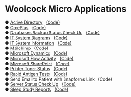# Woolcock Micro Applications

&#9679; <a href=https://vmiis.github.io/wimr-active-directory/ >Active Directory</a> &nbsp; <a href=https://github.com/vmiis/wimr-active-directory>(Code)</a><br>
&#9679; <a href=https://vmiis.github.io/wimr-coreplus/ >CorePlus</a> &nbsp; <a href=https://github.com/vmiis/wimr-coreplus/>(Code)</a><br> 
&#9679; <a href=https://vmiis.github.io/wimr-backup-status/ >Databases Backup Status Check Up</a> &nbsp; <a href=https://github.com/vmiis/wimr-backup-status/ >(Code)</a><br> 
&#9679; <a href=https://vmiis.github.io/wimr-diagrams/ >IT System Diagrams</a> &nbsp; <a href=https://github.com/vmiis/wimr-diagrams/>(Code)</a><br> 
&#9679; <a href=https://vmiis.github.io/wimr-it-system-information/ >IT System Information</a> &nbsp; <a href=https://github.com/vmiis/wimr-it-system-information>(Code)</a><br>
&#9679; <a href=https://vmiis.github.io/wimr-mailchimp/ >Mailchimp</a> &nbsp; <a href=https://github.com/vmiis/wimr-mailchimp>(Code)</a><br>
&#9679; <a href=https://vmiis.github.io/wimr-microsoft-dynamics/ >Microsoft Dynamics</a> &nbsp; <a href=https://github.com/vmiis/wimr-microsoft-dynamics>(Code)</a><br>
&#9679; <a href=https://vmiis.github.io/wimr-microsoft-flow-activity/ >Microsoft Flow Activity</a> &nbsp; <a href=https://github.com/vmiis/wimr-microsoft-flow-activity>(Code)</a><br> 
&#9679; <a href=https://vmiis.github.io/wimr-microsoft-sharepoint/ >Microsoft SharePoint</a> &nbsp; <a href=https://github.com/vmiis/wimr-microsoft-sharepoint>(Code)</a><br>
&#9679; <a href=https://vmiis.github.io/wimr-printer-toner-status/ >Printer Toner Status</a> &nbsp; <a href=https://github.com/vmiis/wimr-printer-toner-status>(Code)</a><br>
&#9679; <a href=https://vmiis.github.io/wimr-rat/ >Rapid Antigen Tests</a> &nbsp; <a href=https://github.com/vmiis/wimr-rat/>(Code)</a><br>
&#9679; <a href=https://vmiis.github.io/wimr-snapforms/ >Send Email to Patient with Snapforms Link</a> &nbsp; <a href=https://github.com/vmiis/wimr-snapforms/>(Code)</a><br>
&#9679; <a href=https://vmiis.github.io/wimr-server-status/ >Server Status Check Up</a> &nbsp; <a href=https://github.com/vmiis/wimr-server-status/>(Code)</a><br> 
&#9679; <a href=https://vmiis.github.io/wimr-sleep-study/ >Sleep Study Reports</a> &nbsp; <a href=https://github.com/vmiis/wimr-sleep-study/>(Code)</a><br> 


